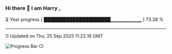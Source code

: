 ### Hi there 👋 I am Harry , 

⏳ Year progress { █████████████████████▁▁▁▁▁▁▁▁▁ } 73.28 %

---

⏰ Updated on Thu, 25 Sep 2025 11:22:18 GMT

![Progress Bar CI](https://github.com/duykhang68/duykhang68/workflows/Progress%20Bar%20CI/badge.svg)
